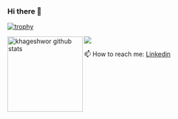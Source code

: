 ### Hi there 👋

[![trophy](https://github-profile-trophy.vercel.app/?username=khageshwor&theme=onedark)](https://github.com/ryo-ma/github-profile-trophy)

<div>
  <img height="170" align="left" src="https://github-readme-stats.vercel.app/api?username=khageshwor&show_icons=true&theme=radical" alt="khageshwor github stats" />
  <img src="https://github-readme-stats.vercel.app/api/top-langs/?username=khageshwor&layout=compact" />
</div>


📫 How to reach me: [Linkedin](https://www.linkedin.com/in/khageshwor-joshi-orion-6917501a9/)
<!--
**khageshwor/khageshwor** is a ✨ _special_ ✨ repository because its `README.md` (this file) appears on your GitHub profile.

Here are some ideas to get you started:

- 🔭 I’m currently working on ...
- 🌱 I’m currently learning ...
- 👯 I’m looking to collaborate on ...
- 🤔 I’m looking for help with ...
- 💬 Ask me about ...
- 📫 How to reach me: ...
- 😄 Pronouns: ...
- ⚡ Fun fact: ...
-->
